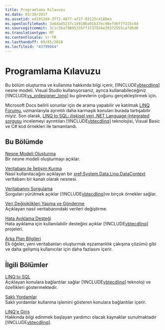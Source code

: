 ```yaml
---
title: Programlama Kılavuzu
ms.date: 03/30/2017
ms.assetid: ed1012d4-3ff2-4877-af27-93125c4180ea
ms.openlocfilehash: 3a6dad5237c149186a91637ec98efd6f7f315c4d
ms.sourcegitcommit: 3c1c3ba79895335ff3737934e39372555ca7d6d0
ms.translationtype: MT
ms.contentlocale: tr-TR
ms.lasthandoff: 09/05/2018
ms.locfileid: "43799664"
---
```

# <a name="programming-guide"></a>Programlama Kılavuzu
Bu bölüm oluşturma ve kullanma hakkında bilgi içerir, [!INCLUDE[vbtecdlinq](../../../../../../includes/vbtecdlinq-md.md)] nesne modeli. Visual Studio kullanıyorsanız, ayrıca kullanabileceğiniz [!INCLUDE[vs_ordesigner_long](../../../../../../includes/vs-ordesigner-long-md.md)] bu görevlerin çoğunu gerçekleştirmek için.  
  
 Microsoft Docs belirli sorunlar için de arama yapabilir ve katılmak [LINQ Forumu](https://go.microsoft.com/fwlink/?LinkId=76488), uzmanlarıyla ayrıntılı daha karmaşık konuları burada tartışabilir miyiz. Son olarak, [LINQ to SQL: ilişkisel veri .NET Language-Integrated sorgusu](https://go.microsoft.com/fwlink/?LinkId=93205) incelemeyi ayrıntıları [!INCLUDE[vbtecdlinq](../../../../../../includes/vbtecdlinq-md.md)] teknolojisi, Visual Basic ve C# kod örnekleri ile tamamlandı.  
  
## <a name="in-this-section"></a>Bu Bölümde  
 [Nesne Modeli Oluşturma](../../../../../../docs/framework/data/adonet/sql/linq/creating-the-object-model.md)  
 Bir nesne modeli oluşturmayı açıklar.  
  
 [Veritabanı ile İletişim Kurma](../../../../../../docs/framework/data/adonet/sql/linq/communicating-with-the-database.md)  
 Nasıl kullanılacağını açıklayan bir <xref:System.Data.Linq.DataContext> veritabanı bir kanalı olarak nesnesi.  
  
 [Veritabanını Sorgulama](../../../../../../docs/framework/data/adonet/sql/linq/querying-the-database.md)  
 Sorguları yürütmek açıklar [!INCLUDE[vbtecdlinq](../../../../../../includes/vbtecdlinq-md.md)]ve birçok örnekler sağlar.  
  
 [Veri Değişiklikleri Yapma ve Gönderme](../../../../../../docs/framework/data/adonet/sql/linq/making-and-submitting-data-changes.md)  
 Açıklayan nasıl veritabanındaki verileri değiştirme.  
  
 [Hata Ayıklama Desteği](../../../../../../docs/framework/data/adonet/sql/linq/debugging-support.md)  
 Hata ayıklama için kullanılabilir desteğini açıklar [!INCLUDE[vbtecdlinq](../../../../../../includes/vbtecdlinq-md.md)] projeleri.  
  
 [Arka Plan Bilgileri](../../../../../../docs/framework/data/adonet/sql/linq/background-information.md)  
 Ek öğeler, yeni veritabanları oluşturmak eşzamanlılık çakışma çözümü gibi ve daha gelişmiş kullanıcılar için daha fazlasını içerir.  
  
## <a name="related-sections"></a>İlgili Bölümler  
 [LINQ to SQL](../../../../../../docs/framework/data/adonet/sql/linq/index.md)  
 Açıklayan konulara bağlantılar sağlar [!INCLUDE[vbtecdlinq](../../../../../../includes/vbtecdlinq-md.md)] teknoloji ve özellikleri göstermektedir.  
  
 [Saklı Yordamlar](../../../../../../docs/framework/data/adonet/sql/linq/stored-procedures.md)  
 Saklı yordamlar kullanma işlemini gösteren konulara bağlantılar içerir.  
  
 [LINQ'e Giriş](https://msdn.microsoft.com/library/24dddf19-12a0-4707-a4bc-eba4fa7f219e)  
 Hakkında bilgi edinmek başlayan yardımcı olacak kaynaklar sunulmaktadır [!INCLUDE[vbtecdlinq](../../../../../../includes/vbtecdlinq-md.md)].
